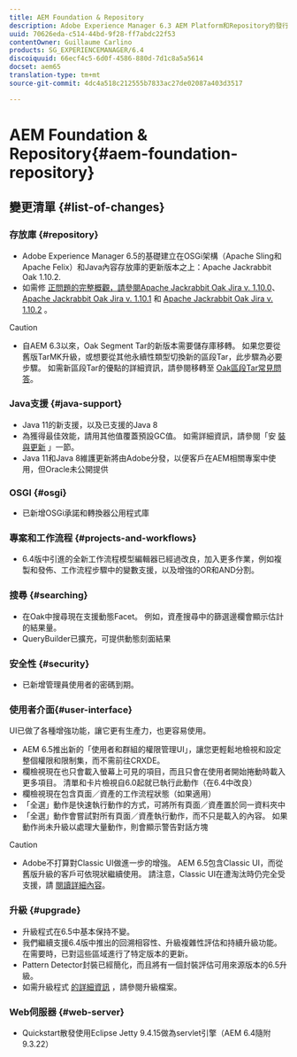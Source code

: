 ```yaml
---
title: AEM Foundation & Repository
description: Adobe Experience Manager 6.3 AEM Platform和Repository的發行說明。
uuid: 70626eda-c514-44bd-9f28-ff7abdc22f53
contentOwner: Guillaume Carlino
products: SG_EXPERIENCEMANAGER/6.4
discoiquuid: 66ecf4c5-6d0f-4586-880d-7d1c8a5a5614
docset: aem65
translation-type: tm+mt
source-git-commit: 4dc4a518c212555b7833ac27de02087a403d3517

---
```



# AEM Foundation &amp; Repository{#aem-foundation-repository}

## 變更清單 {#list-of-changes}

### 存放庫 {#repository}

* Adobe Experience Manager 6.5的基礎建立在OSGi架構（Apache Sling和Apache Felix）和Java內容存放庫的更新版本之上：Apache Jackrabbit Oak 1.10.2.
* 如需修 [正問題的完整概觀，請參閱Apache Jackrabbit Oak Jira v. 1.10.0](https://archive.apache.org/dist/jackrabbit/oak/1.10.0/RELEASE-NOTES.txt)、 [Apache Jackrabbit Oak Jira v. 1.10.1](https://archive.apache.org/dist/jackrabbit/oak/1.10.1/RELEASE-NOTES.txt) 和 [Apache Jackrabbit Oak Jira v. 1.10.2](https://archive.apache.org/dist/jackrabbit/oak/1.10.2/RELEASE-NOTES.txt) 。

>[!CAUTION]
>
>* 自AEM 6.3以來，Oak Segment Tar的新版本需要儲存庫移轉。 如果您要從舊版TarMK升級，或想要從其他永續性類型切換新的區段Tar，此步驟為必要步驟。 如需新區段Tar的優點的詳細資訊，請參閱移轉至 [Oak區段Tar常見問答](/help/sites-deploying/revision-cleanup.md#migrating-to-oak-segment-tar)。
>



### Java支援 {#java-support}

* Java 11的新支援，以及已支援的Java 8
* 為獲得最佳效能，請用其他值覆蓋預設GC值。 如需詳細資訊，請參閱「安 [裝與更新](/help/sites-deploying/custom-standalone-install.md) 」一節。
* Java 11和Java 8維護更新將由Adobe分發，以便客戶在AEM相關專案中使用，但Oracle未公開提供

### OSGI {#osgi}

* 已新增OSGi承諾和轉換器公用程式庫

### 專案和工作流程 {#projects-and-workflows}

* 6.4版中引進的全新工作流程模型編輯器已經過改良，加入更多作業，例如複製和發佈、工作流程步驟中的變數支援，以及增強的OR和AND分割。

### 搜尋 {#searching}

* 在Oak中搜尋現在支援動態Facet。 例如，資產搜尋中的篩選邊欄會顯示估計的結果量。
* QueryBuilder已擴充，可提供動態刻面結果

### 安全性 {#security}

* 已新增管理員使用者的密碼到期。

### 使用者介面{#user-interface}

UI已做了各種增強功能，讓它更有生產力，也更容易使用。

* AEM 6.5推出新的「使用者和群組的權限管理UI」，讓您更輕鬆地檢視和設定整個權限和限制集，而不需前往CRXDE。
* 欄檢視現在也只會載入螢幕上可見的項目，而且只會在使用者開始捲動時載入更多項目。 清單和卡片檢視自6.0起就已執行此動作（在6.4中改良）
* 欄檢視現在包含頁面／資產的工作流程狀態（如果適用）
* 「全選」動作是快速執行動作的方式，可將所有頁面／資產置於同一資料夾中
* 「全選」動作會嘗試對所有頁面／資產執行動作，而不只是載入的內容。 如果動作尚未升級以處理大量動作，則會顯示警告對話方塊

>[!CAUTION]
>
>* Adobe不打算對Classic UI做進一步的增強。 AEM 6.5包含Classic UI，而從舊版升級的客戶可依現狀繼續使用。 請注意，Classic UI在遭淘汰時仍完全受支援，請 [閱讀詳細內容](/help/sites-deploying/ui-recommendations.md)。
>



### 升級 {#upgrade}

* 升級程式在6.5中基本保持不變。
* 我們繼續支援6.4版中推出的回溯相容性、升級複雜性評估和持續升級功能。在需要時，已對這些區域進行了特定版本的更新。
* Pattern Detector封裝已經簡化，而且將有一個封裝評估可用來源版本的6.5升級。
* 如需升級程式 [的詳細資訊](/help/sites-deploying/upgrade.md) ，請參閱升級檔案。

### Web伺服器 {#web-server}

* Quickstart散發使用Eclipse Jetty 9.4.15做為servlet引擎（AEM 6.4隨附9.3.22）

